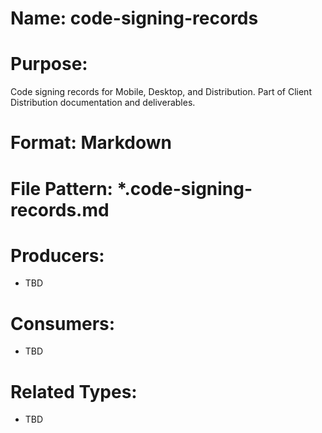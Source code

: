 # Name: code-signing-records

# Purpose:
Code signing records for Mobile, Desktop, and Distribution. Part of Client Distribution documentation and deliverables.

# Format: Markdown

# File Pattern: *.code-signing-records.md

# Producers:
- TBD

# Consumers:
- TBD

# Related Types:
- TBD
